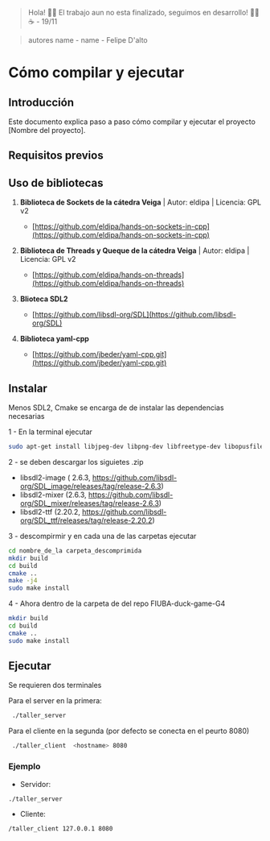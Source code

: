 > Hola! 👋🏼 El trabajo aun no esta finalizado, seguimos en desarrollo! 💪🏼☕ - 19/11 

> autores name - name - Felipe D'alto

# Cómo compilar y ejecutar 

## Introducción
Este documento explica paso a paso cómo compilar y ejecutar el proyecto [Nombre del proyecto].

## Requisitos previos
## Uso de bibliotecas

1. **Biblioteca de Sockets de la cátedra Veiga** | Autor: eldipa | Licencia: GPL v2
    - [https://github.com/eldipa/hands-on-sockets-in-cpp](https://github.com/eldipa/hands-on-sockets-in-cpp)

2. **Biblioteca de Threads y Queque de la cátedra Veiga** | Autor: eldipa | Licencia: GPL v2
    - [https://github.com/eldipa/hands-on-threads](https://github.com/eldipa/hands-on-threads)

3. **Blioteca SDL2** 
    - [https://github.com/libsdl-org/SDL](https://github.com/libsdl-org/SDL)

4. **Biblioteca  yaml-cpp**
    - [https://github.com/jbeder/yaml-cpp.git](https://github.com/jbeder/yaml-cpp.git)

## Instalar

Menos SDL2, Cmake se encarga de de instalar las dependencias necesarias 

1 - En la terminal ejecutar 
```bash
sudo apt-get install libjpeg-dev libpng-dev libfreetype-dev libopusfile-dev libflac-dev libxmp-dev libfluidsynth-dev libwavpack-dev cmake libmodplug-dev libsdl2-dev
````
2 - se deben descargar los siguietes .zip


- libsdl2-image ( 2.6.3, https://github.com/libsdl-org/SDL_image/releases/tag/release-2.6.3)
- libsdl2-mixer (2.6.3, https://github.com/libsdl-org/SDL_mixer/releases/tag/release-2.6.3)
- libsdl2-ttf (2.20.2, https://github.com/libsdl-org/SDL_ttf/releases/tag/release-2.20.2)

3 - descompirmir y en cada una de las carpetas ejecutar 

```bash
cd nombre_de_la carpeta_descomprimida
mkdir build
cd build
cmake ..
make -j4
sudo make install
````

4 - Ahora dentro de la carpeta de del repo FIUBA-duck-game-G4

```bash
mkdir build
cd build
cmake ..
sudo make install
````

## Ejecutar
Se requieren dos terminales 

Para el server en la primera:
```bash
 ./taller_server
````

Para el cliente en la segunda 
(por defecto se conecta en el peurto 8080)

```bash
 ./taller_client  <hostname> 8080
````

### Ejemplo
- Servidor: 
````bash  
./taller_server
````
- Cliente:
````bash  
/taller_client 127.0.0.1 8080
````